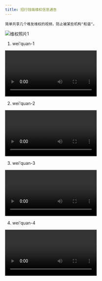 ```yaml
---
title: 招行钱端维权信息通告
---
```


    简单共享几个难友维权的视频，防止被某些机构"和谐"。

![维权照片1](https://zhqdf.oss-cn-shenzhen.aliyuncs.com/WechatIMG6544.jpeg)
    
    
1. wei'quan-1

<video id="video" controls="controls" >
    <source id="mp4" src="https://zhqdf.oss-cn-shenzhen.aliyuncs.com/1560834512074777.mp4" type="video/mp4">
</video>
    
2. wei'quan-2

<video id="video" controls="controls" >
    <source id="mp4" src="https://zhqdf.oss-cn-shenzhen.aliyuncs.com/1560834515355092.mp4" type="video/mp4">
</video>
    
    
3. wei'quan-3

<video id="video" controls="controls" >
    <source id="mp4" src="https://zhqdf.oss-cn-shenzhen.aliyuncs.com/1560834515398249.mp4" type="video/mp4">
</video>
        
    
4. wei'quan-4
<video id="video" controls="controls" >
    <source id="mp4" src="https://zhqdf.oss-cn-shenzhen.aliyuncs.com/1560837885575019.mp4" type="video/mp4">
</video>
        
